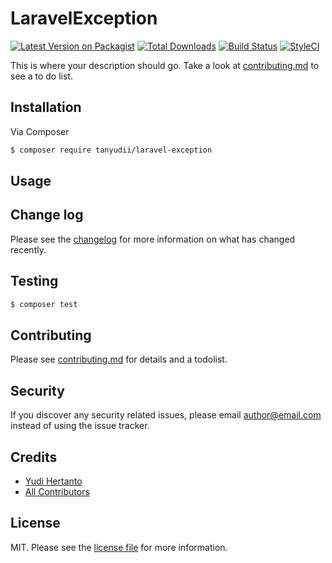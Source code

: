 # LaravelException

[![Latest Version on Packagist][ico-version]][link-packagist]
[![Total Downloads][ico-downloads]][link-downloads]
[![Build Status][ico-travis]][link-travis]
[![StyleCI][ico-styleci]][link-styleci]

This is where your description should go. Take a look at [contributing.md](contributing.md) to see a to do list.

## Installation

Via Composer

``` bash
$ composer require tanyudii/laravel-exception
```

## Usage

## Change log

Please see the [changelog](changelog.md) for more information on what has changed recently.

## Testing

``` bash
$ composer test
```

## Contributing

Please see [contributing.md](contributing.md) for details and a todolist.

## Security

If you discover any security related issues, please email author@email.com instead of using the issue tracker.

## Credits

- [Yudi Hertanto][link-author]
- [All Contributors][link-contributors]

## License

MIT. Please see the [license file](license.md) for more information.

[ico-version]: https://img.shields.io/packagist/v/tanyudii/laravel-exception.svg?style=flat-square
[ico-downloads]: https://img.shields.io/packagist/dt/tanyudii/laravel-exception.svg?style=flat-square
[ico-travis]: https://img.shields.io/travis/tanyudii/laravel-exception/master.svg?style=flat-square
[ico-styleci]: https://styleci.io/repos/12345678/shield

[link-packagist]: https://packagist.org/packages/tanyudii/laravel-exception
[link-downloads]: https://packagist.org/packages/tanyudii/laravel-exception
[link-travis]: https://travis-ci.org/tanyudii/laravel-exception
[link-styleci]: https://styleci.io/repos/403667911
[link-author]: https://github.com/tanyudii
[link-contributors]: https://github.com/tanyudii/laravel-exception/graphs/contributors
